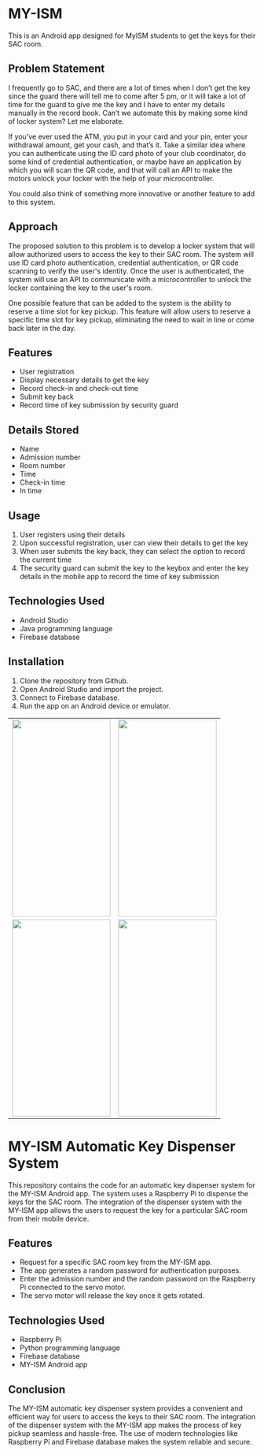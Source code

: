 # MY-ISM

<p>This is an Android app designed for MyISM students to get the keys for their SAC room.</p>

<h2>Problem Statement</h2>
<p>I frequently go to SAC, and there are a lot of times when I don’t get the key since the guard there will tell me to come after 5 pm, or it will take a lot of time for the guard to give me the key and I have to enter my details manually in the record book. Can’t we automate this by making some kind of locker system? Let me elaborate.</p>
<p>If you’ve ever used the ATM, you put in your card and your pin, enter your withdrawal amount, get your cash, and that’s it. Take a similar idea where you can authenticate using the ID card photo of your club coordinator, do some kind of credential authentication, or maybe have an application by which you will scan the QR code, and that will call an API to make the motors unlock your locker with the help of your microcontroller.</p>
<p>You could also think of something more innovative or another feature to add to this system.</p>
<h2>Approach</h2>
<p>The proposed solution to this problem is to develop a locker system that will allow authorized users to access the key to their SAC room. The system will use ID card photo authentication, credential authentication, or QR code scanning to verify the user's identity. Once the user is authenticated, the system will use an API to communicate with a microcontroller to unlock the locker containing the key to the user's room. </p>
<p>One possible feature that can be added to the system is the ability to reserve a time slot for key pickup. This feature will allow users to reserve a specific time slot for key pickup, eliminating the need to wait in line or come back later in the day.</p>

<h2>Features</h2>
<ul>
	<li>User registration</li>
	<li>Display necessary details to get the key</li>
	<li>Record check-in and check-out time</li>
	<li>Submit key back</li>
	<li>Record time of key submission by security guard</li>
</ul>

<h2>Details Stored</h2>
<ul>
	<li>Name</li>
	<li>Admission number</li>
	<li>Room number</li>
	<li>Time</li>
	<li>Check-in time</li>
	<li>In time</li>
</ul>

<h2>Usage</h2>
<ol>
	<li>User registers using their details</li>
	<li>Upon successful registration, user can view their details to get the key</li>
	<li>When user submits the key back, they can select the option to record the current time</li>
	<li>The security guard can submit the key to the keybox and enter the key details in the mobile app to record the time of key submission</li>
</ol>

<h2>Technologies Used</h2>
<ul>
	<li>Android Studio</li>
	<li>Java programming language</li>
	<li>Firebase database</li>
</ul>

<h2>Installation</h2>
<ol>
	<li>Clone the repository from Github.</li>
	<li>Open Android Studio and import the project.</li>
	<li>Connect to Firebase database.</li>
	<li>Run the app on an Android device or emulator.</li>
</ol><table>
  <tr>
    <td><img src="https://user-images.githubusercontent.com/79053599/230706813-ca790590-1580-4760-8280-cdfd9188a284.jpg" width="200" height="400"></td>
    <td><img src="https://user-images.githubusercontent.com/79053599/230713251-196e7fb7-1471-4db4-853b-e6365add3d2f.png" width="200" height="400"></td>



  </tr>
  <tr>
    <td><img src="https://user-images.githubusercontent.com/79053599/230757948-1bb4d8b2-a743-4908-a606-2a6f36e38728.png" width="200" height="400"></td>
    <td><img src="https://user-images.githubusercontent.com/79053599/230757963-20204c64-12d7-4b58-81f1-cc7dc22f5095.png" width="200" height="400"></td>
  


  </tr>
</table>

<h1>MY-ISM Automatic Key Dispenser System</h1>
	<p>This repository contains the code for an automatic key dispenser system for the MY-ISM Android app. The system uses a Raspberry Pi to dispense the keys for the SAC room. The integration of the dispenser system with the MY-ISM app allows the users to request the key for a particular SAC room from their mobile device.</p>

<h2>Features</h2>
<ul>
	<li>Request for a specific SAC room key from the MY-ISM app.</li>
	<li>The app generates a random password for authentication purposes.</li>
	<li>Enter the admission number and the random password on the Raspberry Pi connected to the servo motor.</li>
	<li>The servo motor will release the key once it gets rotated.</li>
</ul>

<h2>Technologies Used</h2>
<ul>
	<li>Raspberry Pi</li>
	<li>Python programming language</li>
	<li>Firebase database</li>
	<li>MY-ISM Android app</li>
</ul>


<h2>Conclusion</h2>
<p>The MY-ISM automatic key dispenser system provides a convenient and efficient way for users to access the keys to their SAC room. The integration of the dispenser system with the MY-ISM app makes the process of key pickup seamless and hassle-free. The use of modern technologies like Raspberry Pi and Firebase database makes the system reliable and secure.</p>


